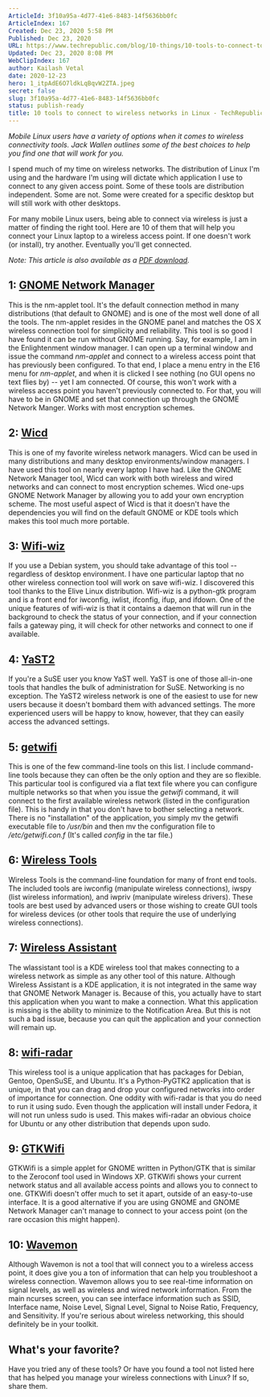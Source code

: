 ```yaml
---
ArticleId: 3f10a95a-4d77-41e6-8483-14f5636bb0fc
ArticleIndex: 167
Created: Dec 23, 2020 5:58 PM
Published: Dec 23, 2020
URL: https://www.techrepublic.com/blog/10-things/10-tools-to-connect-to-wireless-networks-in-linux/
Updated: Dec 23, 2020 8:08 PM
WebClipIndex: 167
author: Kailash Vetal
date: 2020-12-23
hero: 1_itpAdE6O7ldkLqBqvW2ZTA.jpeg
secret: false
slug: 3f10a95a-4d77-41e6-8483-14f5636bb0fc
status: publish-ready
title: 10 tools to connect to wireless networks in Linux - TechRepublic
---
```

*Mobile Linux users have a variety of options when it comes to wireless connectivity tools. Jack Wallen outlines some of the best choices to help you find one that will work for you.*

I spend much of my time on wireless networks. The distribution of Linux I'm using and the hardware I'm using will dictate which application I use to connect to any given access point. Some of these tools are distribution independent. Some are not. Some were created for a specific desktop but will still work with other desktops.

For many mobile Linux users, being able to connect via wireless is just a matter of finding the right tool. Here are 10 of them that will help you connect your Linux laptop to a wireless access point. If one doesn't work (or install), try another. Eventually you'll get connected.

*Note: This article is also available as a [PDF download](https://www.techrepublic.com/downloads/abstract.aspx?docid=1088179).*

## 1: [GNOME Network Manager](http://projects.gnome.org/NetworkManager/)

This is the nm-applet tool. It's the default connection method in many distributions (that default to GNOME) and is one of the most well done of all the tools. The nm-applet resides in the GNOME panel and matches the OS X wireless connection tool for simplicity and reliability. This tool is so good I have found it can be run without GNOME running. Say, for example, I am in the Enlightenment window manager. I can open up a terminal window and issue the command *nm-applet* and connect to a wireless access point that has previously been configured. To that end, I place a menu entry in the E16 menu for *nm-applet*, and when it is clicked I see nothing (no GUI opens no text flies by) -- yet I am connected. Of course, this won't work with a wireless access point you haven't previously connected to. For that, you will have to be in GNOME and set that connection up through the GNOME Network Manger. Works with most encryption schemes.

## 2: [Wicd](http://wicd.sourceforge.net/)

This is one of my favorite wireless network managers. Wicd can be used in many distributions and many desktop environments/window managers. I have used this tool on nearly every laptop I have had. Like the GNOME Network Manager tool, Wicd can work with both wireless and wired networks and can connect to most encryption schemes. Wicd one-ups GNOME Network Manager by allowing you to add your own encryption scheme. The most useful aspect of Wicd is that it doesn't have the dependencies you will find on the default GNOME or KDE tools which makes this tool much more portable.

## 3: [Wifi-wiz](http://students.ou.edu/B/David.W.Braker-1/programs.html)

If you use a Debian system, you should take advantage of this tool -- regardless of desktop environment. I have one particular laptop that no other wireless connection tool will work on save wifi-wiz. I discovered this tool thanks to the Elive Linux distribution. Wifi-wiz is a python-gtk program and is a front end for iwconfig, iwlist, ifconfig, ifup, and ifdown. One of the unique features of wifi-wiz is that it contains a daemon that will run in the background to check the status of your connection, and if your connection fails a gateway ping, it will check for other networks and connect to one if available.

## 4: [YaST2](http://en.opensuse.org/YaST)

If you're a SuSE user you know YaST well. YaST is one of those all-in-one tools that handles the bulk of administration for SuSE. Networking is no exception. The YaST2 wireless network is one of the easiest to use for new users because it doesn't bombard them with advanced settings. The more experienced users will be happy to know, however, that they can easily access the advanced settings.

## 5: [getwifi](http://getwifi.sourceforge.net/index.html)

This is one of the few command-line tools on this list. I include command-line tools because they can often be the only option and they are so flexible. This particular tool is configured via a flat text file where you can configure multiple networks so that when you issue the *getwifi* command, it will connect to the first available wireless network (listed in the configuration file). This is handy in that you don't have to bother selecting a network. There is no "installation" of the application, you simply mv the getwifi executable file to */usr/bin* and then mv the configuration file to */etc/getwifi.con.f* (It's called *config* in the tar file.)

## 6: [Wireless Tools](http://www.sdconsult.no/linux/wireless/Tools.html)

Wireless Tools is the command-line foundation for many of front end tools. The included tools are iwconfig (manipulate wireless connections)*,* iwspy (list wireless information)*,* and iwpriv (manipulate wireless drivers). These tools are best used by advanced users or those wishing to create GUI tools for wireless devices (or other tools that require the use of underlying wireless connections).

## 7: [Wireless Assistant](http://www.kde-apps.org/content/show.php?content=21832)

The wlassistant tool is a KDE wireless tool that makes connecting to a wireless network as simple as any other tool of this nature. Although Wireless Assistant is a KDE application, it is not integrated in the same way that GNOME Network Manager is. Because of this, you actually have to start this application when you want to make a connection. What this application is missing is the ability to minimize to the Notification Area. But this is not such a bad issue, because you can quit the application and your connection will remain up.

## 8: [wifi-radar](http://wifi-radar.berlios.de/)

This wireless tool is a unique application that has packages for Debian, Gentoo, OpenSuSE, and Ubuntu. It's a Python-PyGTK2 application that is unique, in that you can drag and drop your configured networks into order of importance for connection. One oddity with wifi-radar is that you do need to run it using sudo. Even though the application will install under Fedora, it will not run unless sudo is used. This makes wifi-radar an obvious choice for Ubuntu or any other distribution that depends upon sudo.

## 9: [GTKWifi](http://gtkwifi.sourceforge.net/)

GTKWifi is a simple applet for GNOME written in Python/GTK that is similar to the Zeroconf tool used in Windows XP. GTKWifi shows your current network status and all available access points and allows you to connect to one. GTKWifi doesn't offer much to set it apart, outside of an easy-to-use interface. It is a good alternative if you are using GNOME and GNOME Network Manager can't manage to connect to your access point (on the rare occasion this might happen).

## 10: [Wavemon](http://eden-feed.erg.abdn.ac.uk/wavemon/)

Although Wavemon is not a tool that will connect you to a wireless access point, it does give you a ton of information that can help you troubleshoot a wireless connection. Wavemon allows you to see real-time information on signal levels, as well as wireless and wired network information. From the main ncurses screen, you can see interface information such as SSID, Interface name, Noise Level, Signal Level, Signal to Noise Ratio, Frequency, and Sensitivity. If you're serious about wireless networking, this should definitely be in your toolkit.

## What's your favorite?

Have you tried any of these tools? Or have you found a tool not listed here that has helped you manage your wireless connections with Linux? If so, share them.
